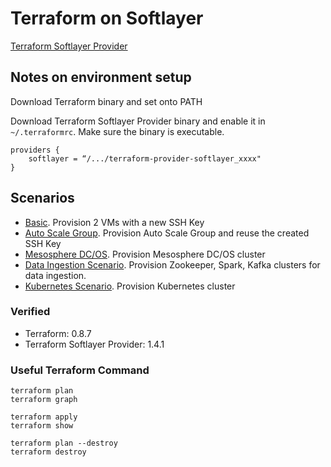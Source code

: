 # Terraform on Softlayer

[Terraform Softlayer Provider](https://github.com/softlayer/terraform-provider-softlayer)


## Notes on environment setup

Download Terraform binary and set onto PATH

Download Terraform Softlayer Provider binary and enable it in `~/.terraformrc`. Make sure the binary is executable. 

	providers {
    	softlayer = “/.../terraform-provider-softlayer_xxxx"
	}

## Scenarios

* [Basic](basic/sl_basic.tf). Provision 2 VMs with a new SSH Key
* [Auto Scale Group](asg/sl_asg.tf). Provision Auto Scale Group and reuse the created SSH Key
* [Mesosphere DC/OS](dcos/README.md). Provision Mesosphere DC/OS cluster
* [Data Ingestion Scenario](ingest/README.md). Provision Zookeeper, Spark, Kafka clusters for data ingestion.
* [Kubernetes Scenario](k8s/README.md). Provision Kubernetes cluster


### Verified

* Terraform: 0.8.7
* Terraform Softlayer Provider: 1.4.1


### Useful Terraform Command

	terraform plan
	terraform graph
	
	terraform apply
	terraform show
	
	terraform plan --destroy
	terraform destroy

